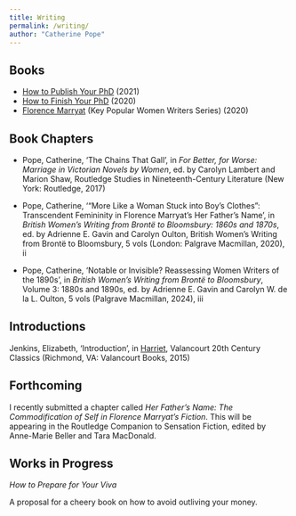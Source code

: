```yaml
---
title: Writing
permalink: /writing/
author: "Catherine Pope"
---
```


## Books

- [How to Publish Your PhD](../books/how-to-publish-your-phd/) (2021)
- [How to Finish Your PhD](../books/how-to-finish-your-phd/) (2020)
- [Florence Marryat](https://www.hive.co.uk/Product/Catherine-Pope/Florence-Marryat/23540404) (Key Popular Women Writers Series) (2020)

## Book Chapters

- Pope, Catherine, ‘The Chains That Gall’, in _For Better, for Worse: Marriage in Victorian Novels by Women_, ed. by Carolyn Lambert and Marion Shaw, Routledge Studies in Nineteenth-Century Literature (New York: Routledge, 2017)

- Pope, Catherine, ‘“More Like a Woman Stuck into Boy’s Clothes”: Transcendent Femininity in Florence Marryat’s Her Father’s Name’, in _British Women’s Writing from Brontë to Bloomsbury: 1860s and 1870s_, ed. by Adrienne E. Gavin and Carolyn Oulton, British Women’s Writing from Brontë to Bloomsbury, 5 vols (London: Palgrave Macmillan, 2020), ii

- Pope, Catherine, ‘Notable or Invisible? Reassessing Women Writers of the 1890s’, in _British Women’s Writing from Brontë to Bloomsbury_, Volume 3: 1880s and 1890s, ed. by Adrienne E. Gavin and Carolyn W. de la L. Oulton, 5 vols (Palgrave Macmillan, 2024), iii

## Introductions

Jenkins, Elizabeth, ‘Introduction’, in [Harriet](https://www.hive.co.uk/Product/Elizabeth-Jenkins/Harriet-Valancourt-20th-Century-Classics/29046419), Valancourt 20th Century Classics (Richmond, VA: Valancourt Books, 2015)

## Forthcoming

I recently submitted a chapter called _Her Father’s Name: The Commodification of Self in Florence Marryat’s Fiction_. This will be appearing in the Routledge Companion to Sensation Fiction, edited by Anne-Marie Beller and Tara MacDonald.

## Works in Progress

_How to Prepare for Your Viva_

A proposal for a cheery book on how to avoid outliving your money.
